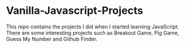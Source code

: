 # Vanilla-Javascript-Projects
This repo contains the projects I did when I started learning JavaScript. There are some interesting projects such as Breakout Game, Pig Game, Guess My Number and Github Finder.
